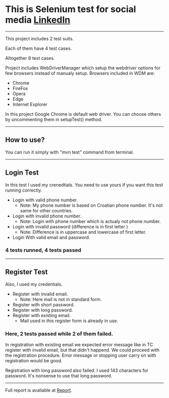 # This is Selenium test for social media [LinkedIn](https://www.linkedin.com/)

---

This project includes 2 test suits.

Each of them have 4 test cases.

Altogether 8 test cases.

Project includes WebDriverManager which setup the webdriver options for few browsers instead of manualy setup.
Browsers included in WDM are:
- Chrome
- FireFox
- Opera
- Edge
- Internet Explorer

In this project Google Chrome is default web driver. You can choose others by uncommenting them in setupTest() method.

---

## How to use?

You can run it simply with "mvn test" command from terminal.

---

## Login Test
In this test I used my crenedtials. You need to use yours if you want this test running correctly.

- Login with valid phone number. 
  - Note: My phone number is based on Croatian phone number. It's not same for other countries.
- Login with invalid phone number.
  - Note: Login with phone number which is actualy not phone number.
- Login with invalid password (difference is in first letter )
  - Note: Difference is in uppercase and lowercase of first letter.
- Login With valid email and password. 

### 4 tests runned, 4 tests passed

---

## Register Test
Also, I used my credentials.

- Register with invalid email. 
  - Note: Here mail is not in standard form.
- Register with short password.
- Register with long password. 
- Register with existing email. 
  - Mail used in this register form is already in use. 
  
### Here, 2 tests passed while 2 of them failed.
In registration with existing email we expected error message like in TC register with invalid email, but that didn't happend. We could proceed with the registration procedure. Error message or stopping user carry on with registration would be good.

Registration with long password also failed. I used 143 characters for password. It's nonsense to use that long password.

---

Full report is avaliable at [Report](../SeleniumTestProject/koscak_projekt/target/surefire-reports/index.html).
